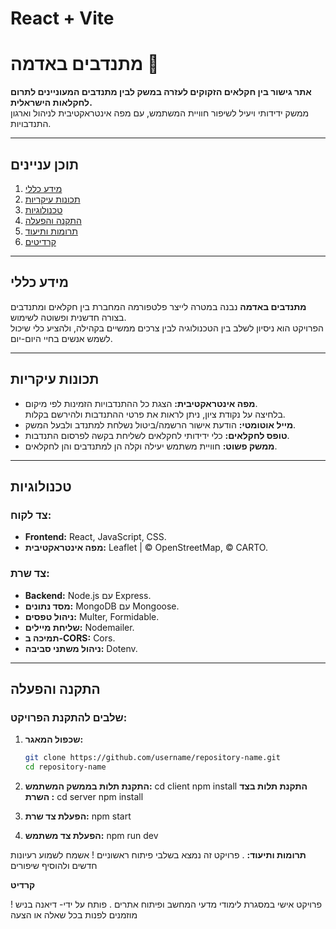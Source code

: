 # React + Vite

# מתנדבים באדמה 🌱

**אתר גישור בין חקלאים הזקוקים לעזרה במשק לבין מתנדבים המעוניינים לתרום לחקלאות הישראלית.**  
ממשק ידידותי ויעיל לשיפור חוויית המשתמש, עם מפה אינטראקטיבית לניהול וארגון התנדבויות.

---

## תוכן עניינים
1. [מידע כללי](#מידע-כללי)
2. [תכונות עיקריות](#תכונות-עיקריות)
3. [טכנולוגיות](#טכנולוגיות)
4. [התקנה והפעלה](#התקנה-והפעלה)
5. [תרומות ותיעוד](#תרומות-ותיעוד)
6. [קרדיטים](#קרדיטים)

---

## מידע כללי

**מתנדבים באדמה** נבנה במטרה לייצר פלטפורמה המחברת בין חקלאים ומתנדבים בצורה חדשנית ופשוטה לשימוש.  
הפרויקט הוא ניסיון לשלב בין הטכנולוגיה לבין צרכים ממשיים בקהילה, ולהציע כלי שיכול לשמש אנשים בחיי היום-יום.  

---

## תכונות עיקריות
- **מפה אינטראקטיבית:** הצגת כל ההתנדבויות הזמינות לפי מיקום.  
  בלחיצה על נקודת ציון, ניתן לראות את פרטי ההתנדבות ולהירשם בקלות.
- **מייל אוטומטי:** הודעת אישור הרשמה/ביטול נשלחת למתנדב ולבעל המשק.
- **טופס לחקלאים:** כלי ידידותי לחקלאים לשליחת בקשה לפרסום התנדבות.
- **ממשק פשוט:** חוויית משתמש יעילה וקלה הן למתנדבים והן לחקלאים.

---

## טכנולוגיות

### צד לקוח:
- **Frontend:** React, JavaScript, CSS.  
- **מפה אינטראקטיבית:** Leaflet | © OpenStreetMap, © CARTO.

### צד שרת:
- **Backend:** Node.js עם Express.  
- **מסד נתונים:** MongoDB עם Mongoose.  
- **ניהול טפסים:** Multer, Formidable.  
- **שליחת מיילים:** Nodemailer.  
- **תמיכה ב-CORS:** Cors.  
- **ניהול משתני סביבה:** Dotenv.

---

## התקנה והפעלה

### שלבים להתקנת הפרויקט:
1. **שכפול המאגר:**
   ```bash
   git clone https://github.com/username/repository-name.git
   cd repository-name
2. **התקנת תלות בממשק המשתמש:**
    cd client
    npm install
   **התקנת תלות בצד השרת :**
      cd server
      npm install

3. **הפעלת צד שרת:**
    npm start      
4. **הפעלת צד משתמש:**
   npm run dev

 **תרומות ותיעוד:**
 . פרויקט זה נמצא בשלבי פיתוח ראשוניים
 !  אשמח לשמוע רעיונות חדשים ולהוסיף שיפורים 

 **קרדיט**

פרויקט אישי במסגרת לימודי מדעי המחשב ופיתוח אתרים
                         . פותח על ידי- דיאנה בניש
                   !מוזמנים לפנות בכל שאלה או הצעה 


                            